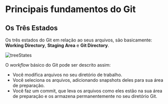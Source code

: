# Principais fundamentos do Git

## Os Três Estados

Os três estados do Git em relação ao seus arquivos, são basicamente: **Working Directory**, **Staging Area** e **Git Directory**.

![treeStates](https://git-scm.com/figures/18333fig0106-tn.png)

O *workflow* básico do Git pode ser descrito assim:

* Você modifica arquivos no seu diretório de trabalho.
* Você seleciona os arquivos, adicionando snapshots deles para sua área de preparação.
* Você faz um commit, que leva os arquivos como eles estão na sua área de preparação e os armazena permanentemente no seu diretório Git.
